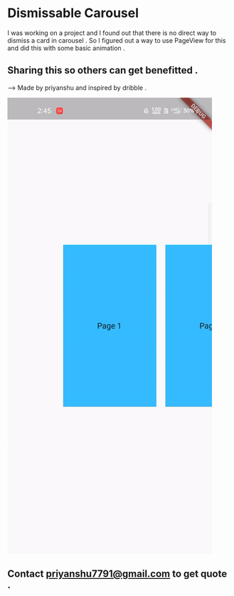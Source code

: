 # Dismissable Carousel

I was working on a project and I found out that there is no direct way to dismiss a card in carousel . So I figured out a way to use PageView for this and did this with some basic animation .

## Sharing this so others can get benefitted . 

--> Made by priyanshu and inspired by dribble . 



![Like this](assets/recording.gif)




## Contact priyanshu7791@gmail.com to get quote . 
